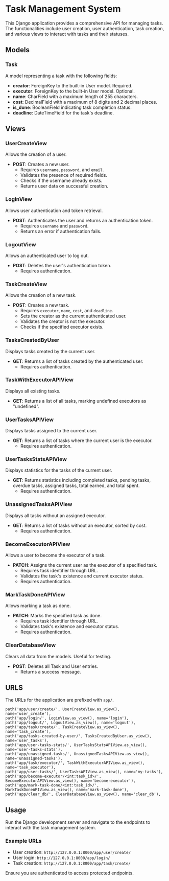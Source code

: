 # Task Management System

This Django application provides a comprehensive API for managing tasks. The functionalities include user creation, user authentication, task creation, and various views to interact with tasks and their statuses.

## Models

### Task

A model representing a task with the following fields:

- **creator**: ForeignKey to the built-in User model. Required.
- **executor**: ForeignKey to the built-in User model. Optional.
- **name**: CharField with a maximum length of 255 characters.
- **cost**: DecimalField with a maximum of 8 digits and 2 decimal places.
- **is_done**: BooleanField indicating task completion status.
- **deadline**: DateTimeField for the task's deadline.

## Views

### UserCreateView

Allows the creation of a user.

- **POST**: Creates a new user.
  - Requires `username`, `password`, and `email`.
  - Validates the presence of required fields.
  - Checks if the username already exists.
  - Returns user data on successful creation.

### LoginView

Allows user authentication and token retrieval.

- **POST**: Authenticates the user and returns an authentication token.
  - Requires `username` and `password`.
  - Returns an error if authentication fails.

### LogoutView

Allows an authenticated user to log out.

- **POST**: Deletes the user's authentication token.
  - Requires authentication.

### TaskCreateView

Allows the creation of a new task.

- **POST**: Creates a new task.
  - Requires `executor`, `name`, `cost`, and `deadline`.
  - Sets the creator as the current authenticated user.
  - Validates the creator is not the executor.
  - Checks if the specified executor exists.

### TasksCreatedByUser

Displays tasks created by the current user.

- **GET**: Returns a list of tasks created by the authenticated user.
  - Requires authentication.

### TaskWithExecutorAPIView

Displays all existing tasks.

- **GET**: Returns a list of all tasks, marking undefined executors as "undefined".

### UserTasksAPIView

Displays tasks assigned to the current user.

- **GET**: Returns a list of tasks where the current user is the executor.
  - Requires authentication.

### UserTasksStatsAPIView

Displays statistics for the tasks of the current user.

- **GET**: Returns statistics including completed tasks, pending tasks, overdue tasks, assigned tasks, total earned, and total spent.
  - Requires authentication.

### UnassignedTasksAPIView

Displays all tasks without an assigned executor.

- **GET**: Returns a list of tasks without an executor, sorted by cost.
  - Requires authentication.

### BecomeExecutorAPIView

Allows a user to become the executor of a task.

- **PATCH**: Assigns the current user as the executor of a specified task.
  - Requires task identifier through URL.
  - Validates the task's existence and current executor status.
  - Requires authentication.

### MarkTaskDoneAPIView

Allows marking a task as done.

- **PATCH**: Marks the specified task as done.
  - Requires task identifier through URL.
  - Validates task's existence and executor status.
  - Requires authentication.

### ClearDatabaseView

Clears all data from the models. Useful for testing.

- **POST**: Deletes all Task and User entries.
  - Returns a success message.

## URLS

The URLs for the application are prefixed with `app/`.

```plaintext
path('app/user/create/', UserCreateView.as_view(), name='user_create'),
path('app/login/', LoginView.as_view(), name='login'),
path('app/logout/', LogoutView.as_view(), name='logout'),
path('app/task/create/', TaskCreateView.as_view(), name='task_create'),
path('app/tasks-created-by-user/', TasksCreatedByUser.as_view(), name='user_tasks'),
path('app/user-tasks-stats/', UserTasksStatsAPIView.as_view(), name='user-tasks-stats'),
path('app/unassigned-tasks/', UnassignedTasksAPIView.as_view(), name='unassigned-tasks'),
path('app/task/executor/', TaskWithExecutorAPIView.as_view(), name='task_executor'),
path('app/user-tasks/', UserTasksAPIView.as_view(), name='my-tasks'),
path('app/become-executor/<int:task_id>/', BecomeExecutorAPIView.as_view(), name='become-executor'),
path('app/mark-task-done/<int:task_id>/', MarkTaskDoneAPIView.as_view(), name='mark-task-done'),
path('app/clear_db/', ClearDatabaseView.as_view(), name='clear_db'),
```

## Usage

Run the Django development server and navigate to the endpoints to interact with the task management system.

### Example URLs

- User creation: `http://127.0.0.1:8000/app/user/create/`
- User login: `http://127.0.0.1:8000/app/login/`
- Task creation: `http://127.0.0.1:8000/app/task/create/`

Ensure you are authenticated to access protected endpoints.